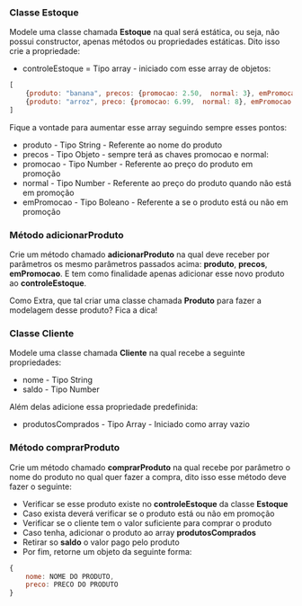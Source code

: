 ### Classe Estoque

Modele uma classe chamada **Estoque** na qual será estática, ou seja, não possui constructor, apenas métodos ou propriedades estáticas. Dito isso crie a propriedade:

- controleEstoque = Tipo array - iniciado com esse array de objetos:

```javaScript
[
    {produto: "banana", precos: {promocao: 2.50,  normal: 3}, emPromocao: false},
    {produto: "arroz", preco: {promocao: 6.99,  normal: 8}, emPromocao: true},
]
```

Fique a vontade para aumentar esse array seguindo sempre esses pontos:

- produto - Tipo String - Referente ao nome do produto
- precos - Tipo Objeto - sempre terá as chaves promocao e normal:
- promocao - Tipo Number - Referente ao preço do produto em promoção
- normal - Tipo Number - Referente ao preço do produto quando não está em promoção
- emPromocao - Tipo Boleano - Referente a se o produto está ou não em promoção

### Método adicionarProduto

Crie um método chamado **adicionarProduto** na qual deve receber por parâmetros os mesmo parâmetros passados acima: **produto**, **precos**, **emPromocao**.
E tem como finalidade apenas adicionar esse novo produto ao **controleEstoque**.

Como Extra, que tal criar uma classe chamada **Produto** para fazer a modelagem desse produto? Fica a dica!

### Classe Cliente

Modele uma classe chamada **Cliente** na qual recebe a seguinte propriedades:

- nome - Tipo String
- saldo - Tipo Number

Além delas adicione essa propriedade predefinida:

- produtosComprados - Tipo Array - Iniciado como array vazio

### Método comprarProduto

Crie um método chamado **comprarProduto** na qual recebe por parâmetro o nome do produto no qual quer fazer a compra, dito isso esse método deve fazer o seguinte:

- Verificar se esse produto existe no **controleEstoque** da classe **Estoque**
- Caso exista deverá verificar se o produto está ou não em promoção
- Verificar se o cliente tem o valor suficiente para comprar o produto
- Caso tenha, adicionar o produto ao array **produtosComprados**
- Retirar so **saldo** o valor pago pelo produto
- Por fim, retorne um objeto da seguinte forma:

```javaScript
{
    nome: NOME DO PRODUTO,
    preco: PRECO DO PRODUTO
}
```

